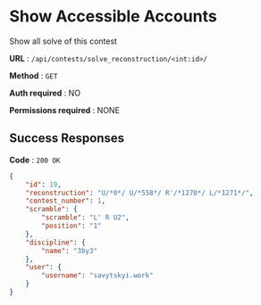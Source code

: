 # Show Accessible Accounts

Show all solve of this contest

**URL** : `/api/contests/solve_reconstruction/<int:id>/`

**Method** : `GET`

**Auth required** : NO

**Permissions required** : NONE

## Success Responses

**Code** : `200 OK`


```json
{
    "id": 19,
    "reconstruction": "U/*0*/ U/*558*/ R'/*1270*/ L/*1271*/",
    "contest_number": 1,
    "scramble": {
        "scramble": "L' R U2",
        "position": "1"
    },
    "discipline": {
        "name": "3by3"
    },
    "user": {
        "username": "savytskyi.work"
    }
}
```
